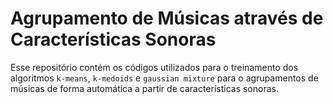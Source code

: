 # Agrupamento de Músicas através de Características Sonoras

Esse repositório contém os códigos utilizados para o treinamento dos algoritmos `k-means`, `k-medoids` e `gaussian mixture` para o agrupamentos de músicas de forma automática a partir de características sonoras.
